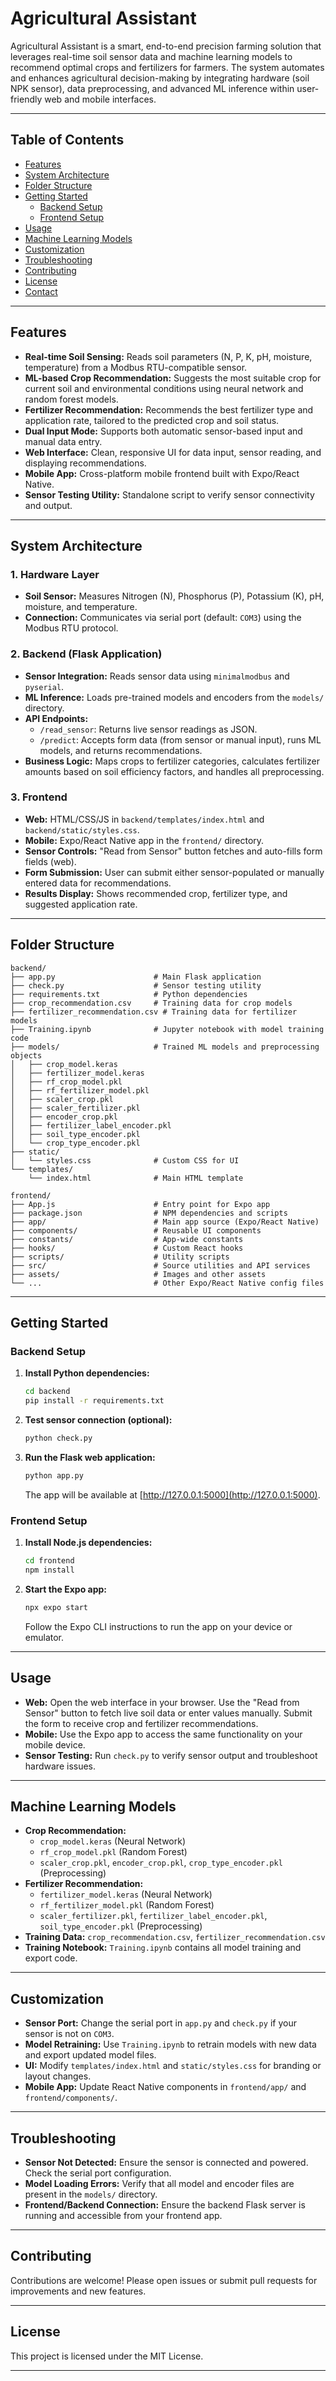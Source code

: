 # Agricultural Assistant

Agricultural Assistant is a smart, end-to-end precision farming solution that leverages real-time soil sensor data and machine learning models to recommend optimal crops and fertilizers for farmers. The system automates and enhances agricultural decision-making by integrating hardware (soil NPK sensor), data preprocessing, and advanced ML inference within user-friendly web and mobile interfaces.

---

## Table of Contents

- [Features](#features)
- [System Architecture](#system-architecture)
- [Folder Structure](#folder-structure)
- [Getting Started](#getting-started)
  - [Backend Setup](#backend-setup)
  - [Frontend Setup](#frontend-setup)
- [Usage](#usage)
- [Machine Learning Models](#machine-learning-models)
- [Customization](#customization)
- [Troubleshooting](#troubleshooting)
- [Contributing](#contributing)
- [License](#license)
- [Contact](#contact)

---

## Features

- **Real-time Soil Sensing:** Reads soil parameters (N, P, K, pH, moisture, temperature) from a Modbus RTU-compatible sensor.
- **ML-based Crop Recommendation:** Suggests the most suitable crop for current soil and environmental conditions using neural network and random forest models.
- **Fertilizer Recommendation:** Recommends the best fertilizer type and application rate, tailored to the predicted crop and soil status.
- **Dual Input Mode:** Supports both automatic sensor-based input and manual data entry.
- **Web Interface:** Clean, responsive UI for data input, sensor reading, and displaying recommendations.
- **Mobile App:** Cross-platform mobile frontend built with Expo/React Native.
- **Sensor Testing Utility:** Standalone script to verify sensor connectivity and output.

---

## System Architecture

### 1. Hardware Layer

- **Soil Sensor:** Measures Nitrogen (N), Phosphorus (P), Potassium (K), pH, moisture, and temperature.
- **Connection:** Communicates via serial port (default: `COM3`) using the Modbus RTU protocol.

### 2. Backend (Flask Application)

- **Sensor Integration:** Reads sensor data using `minimalmodbus` and `pyserial`.
- **ML Inference:** Loads pre-trained models and encoders from the `models/` directory.
- **API Endpoints:**
  - `/read_sensor`: Returns live sensor readings as JSON.
  - `/predict`: Accepts form data (from sensor or manual input), runs ML models, and returns recommendations.
- **Business Logic:** Maps crops to fertilizer categories, calculates fertilizer amounts based on soil efficiency factors, and handles all preprocessing.

### 3. Frontend

- **Web:** HTML/CSS/JS in `backend/templates/index.html` and `backend/static/styles.css`.
- **Mobile:** Expo/React Native app in the `frontend/` directory.
- **Sensor Controls:** "Read from Sensor" button fetches and auto-fills form fields (web).
- **Form Submission:** User can submit either sensor-populated or manually entered data for recommendations.
- **Results Display:** Shows recommended crop, fertilizer type, and suggested application rate.

---

## Folder Structure

```
backend/
├── app.py                      # Main Flask application
├── check.py                    # Sensor testing utility
├── requirements.txt            # Python dependencies
├── crop_recommendation.csv     # Training data for crop models
├── fertilizer_recommendation.csv # Training data for fertilizer models
├── Training.ipynb              # Jupyter notebook with model training code
├── models/                     # Trained ML models and preprocessing objects
│   ├── crop_model.keras
│   ├── fertilizer_model.keras
│   ├── rf_crop_model.pkl
│   ├── rf_fertilizer_model.pkl
│   ├── scaler_crop.pkl
│   ├── scaler_fertilizer.pkl
│   ├── encoder_crop.pkl
│   ├── fertilizer_label_encoder.pkl
│   ├── soil_type_encoder.pkl
│   └── crop_type_encoder.pkl
├── static/
│   └── styles.css              # Custom CSS for UI
└── templates/
    └── index.html              # Main HTML template

frontend/
├── App.js                      # Entry point for Expo app
├── package.json                # NPM dependencies and scripts
├── app/                        # Main app source (Expo/React Native)
├── components/                 # Reusable UI components
├── constants/                  # App-wide constants
├── hooks/                      # Custom React hooks
├── scripts/                    # Utility scripts
├── src/                        # Source utilities and API services
├── assets/                     # Images and other assets
└── ...                         # Other Expo/React Native config files
```

---

## Getting Started

### Backend Setup

1. **Install Python dependencies:**

   ```bash
   cd backend
   pip install -r requirements.txt
   ```

2. **Test sensor connection (optional):**

   ```bash
   python check.py
   ```

3. **Run the Flask web application:**
   ```bash
   python app.py
   ```
   The app will be available at [http://127.0.0.1:5000](http://127.0.0.1:5000).

### Frontend Setup

1. **Install Node.js dependencies:**

   ```bash
   cd frontend
   npm install
   ```

2. **Start the Expo app:**
   ```bash
   npx expo start
   ```
   Follow the Expo CLI instructions to run the app on your device or emulator.

---

## Usage

- **Web:** Open the web interface in your browser. Use the "Read from Sensor" button to fetch live soil data or enter values manually. Submit the form to receive crop and fertilizer recommendations.
- **Mobile:** Use the Expo app to access the same functionality on your mobile device.
- **Sensor Testing:** Run `check.py` to verify sensor output and troubleshoot hardware issues.

---

## Machine Learning Models

- **Crop Recommendation:**
  - `crop_model.keras` (Neural Network)
  - `rf_crop_model.pkl` (Random Forest)
  - `scaler_crop.pkl`, `encoder_crop.pkl`, `crop_type_encoder.pkl` (Preprocessing)
- **Fertilizer Recommendation:**
  - `fertilizer_model.keras` (Neural Network)
  - `rf_fertilizer_model.pkl` (Random Forest)
  - `scaler_fertilizer.pkl`, `fertilizer_label_encoder.pkl`, `soil_type_encoder.pkl` (Preprocessing)
- **Training Data:** `crop_recommendation.csv`, `fertilizer_recommendation.csv`
- **Training Notebook:** `Training.ipynb` contains all model training and export code.

---

## Customization

- **Sensor Port:** Change the serial port in `app.py` and `check.py` if your sensor is not on `COM3`.
- **Model Retraining:** Use `Training.ipynb` to retrain models with new data and export updated model files.
- **UI:** Modify `templates/index.html` and `static/styles.css` for branding or layout changes.
- **Mobile App:** Update React Native components in `frontend/app/` and `frontend/components/`.

---

## Troubleshooting

- **Sensor Not Detected:** Ensure the sensor is connected and powered. Check the serial port configuration.
- **Model Loading Errors:** Verify that all model and encoder files are present in the `models/` directory.
- **Frontend/Backend Connection:** Ensure the backend Flask server is running and accessible from your frontend app.

---

## Contributing

Contributions are welcome! Please open issues or submit pull requests for improvements and new features.

---

## License

This project is licensed under the MIT License.

---
